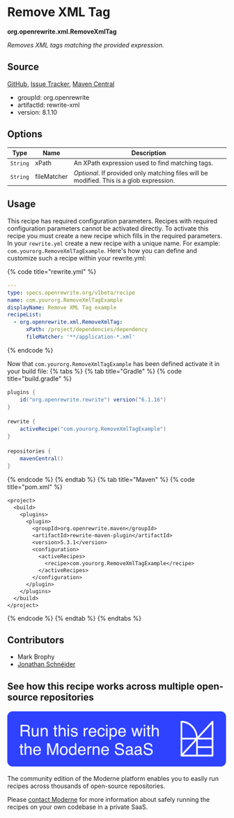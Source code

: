 # Remove XML Tag

**org.openrewrite.xml.RemoveXmlTag**

_Removes XML tags matching the provided expression._

## Source

[GitHub](https://github.com/openrewrite/rewrite/blob/main/rewrite-xml/src/main/java/org/openrewrite/xml/RemoveXmlTag.java), [Issue Tracker](https://github.com/openrewrite/rewrite/issues), [Maven Central](https://central.sonatype.com/artifact/org.openrewrite/rewrite-xml/8.1.10/jar)

* groupId: org.openrewrite
* artifactId: rewrite-xml
* version: 8.1.10

## Options

| Type | Name | Description |
| -- | -- | -- |
| `String` | xPath | An XPath expression used to find matching tags. |
| `String` | fileMatcher | *Optional*. If provided only matching files will be modified. This is a glob expression. |


## Usage

This recipe has required configuration parameters. Recipes with required configuration parameters cannot be activated directly. To activate this recipe you must create a new recipe which fills in the required parameters. In your `rewrite.yml` create a new recipe with a unique name. For example: `com.yourorg.RemoveXmlTagExample`.
Here's how you can define and customize such a recipe within your rewrite.yml:

{% code title="rewrite.yml" %}
```yaml
---
type: specs.openrewrite.org/v1beta/recipe
name: com.yourorg.RemoveXmlTagExample
displayName: Remove XML Tag example
recipeList:
  - org.openrewrite.xml.RemoveXmlTag:
      xPath: /project/dependencies/dependency
      fileMatcher: '**/application-*.xml'
```
{% endcode %}

Now that `com.yourorg.RemoveXmlTagExample` has been defined activate it in your build file:
{% tabs %}
{% tab title="Gradle" %}
{% code title="build.gradle" %}
```groovy
plugins {
    id("org.openrewrite.rewrite") version("6.1.16")
}

rewrite {
    activeRecipe("com.yourorg.RemoveXmlTagExample")
}

repositories {
    mavenCentral()
}
```
{% endcode %}
{% endtab %}
{% tab title="Maven" %}
{% code title="pom.xml" %}
```markup
<project>
  <build>
    <plugins>
      <plugin>
        <groupId>org.openrewrite.maven</groupId>
        <artifactId>rewrite-maven-plugin</artifactId>
        <version>5.3.1</version>
        <configuration>
          <activeRecipes>
            <recipe>com.yourorg.RemoveXmlTagExample</recipe>
          </activeRecipes>
        </configuration>
      </plugin>
    </plugins>
  </build>
</project>
```
{% endcode %}
{% endtab %}
{% endtabs %}

## Contributors
* Mark Brophy
* [Jonathan Schnéider](mailto:jkschneider@gmail.com)


## See how this recipe works across multiple open-source repositories

[![Moderne Link Image](/.gitbook/assets/ModerneRecipeButton.png)](https://app.moderne.io/recipes/org.openrewrite.xml.RemoveXmlTag)

The community edition of the Moderne platform enables you to easily run recipes across thousands of open-source repositories.

Please [contact Moderne](https://moderne.io/product) for more information about safely running the recipes on your own codebase in a private SaaS.
